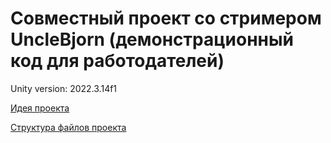 # Совместный проект со стримером UncleBjorn (демонстрационный код для работодателей)

Unity version: 2022.3.14f1

[Идея проекта](https://github.com/MrSilvercliff/UncleBjorn_RPG_Public/blob/main/wiki/project-idea.md)

[Структура файлов проекта](https://github.com/MrSilvercliff/UncleBjorn_RPG_Public/blob/main/wiki/tech_info.md)

